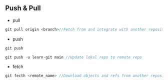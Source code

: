 ## Push & Pull
- pull
```js
git pull origin <branch>//Fetch from and integrate with another repository or a local branch
```

- push
```js
git push 
```
```js
git push -u learn-git main //Update lokal repo to remote repo
```

- fetch
```js
git fecth <remote_name> //Download objects and refs from another repository
```
